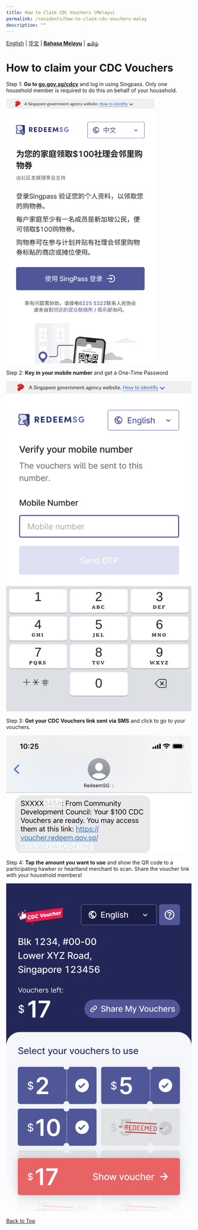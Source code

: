 ```yaml
---
title: How to Claim CDC Vouchers (Melayu)
permalink: /residents/how-to-claim-cdc-vouchers-malay
description: ""
---
```

[English](how-to-claim-cdc-vouchers) &#124; [华文](how-to-claim-cdc-vouchers-chinese) &#124; **[Bahasa Melayu](how-to-claim-cdc-vouchers-malay)** &#124; [தமிழ்](how-to-claim-cdc-vouchers-tamil)

<a id="pagetop"></a>

# How to claim your CDC Vouchers

Step 1: **Go to [go.gov.sg/cdcv](https://go.gov.sg/cdcv)** and log in using Singpass. Only one household member is required to do this on behalf of your household.

<img src="/images/residents/screengrabs-for-infographics/chinese/M_Log%20in_ch_5_Nov.png" alt="Step 1" style="width:400px !important; !important;" />

Step 2: **Key in your mobile number** and get a One-Time Password

<img src="/images/residents/screengrabs-for-infographics/english/M_MobileNumber_En_5Nov.png" alt="Step 2" style="width:500px !important; !important;" />


Step 3: **Get your CDC Vouchers link sent via SMS** and click to go to your vouchers.

<img src="/images/residents/screengrabs-for-infographics/english/Masked%20NRIC.jpg" alt="Step 3" style="width:500px !important; !important;" />

Step 4: **Tap the amount you want to use** and show the QR code to a participating hawker or heartland merchant to scan. Share the voucher link with your household members!

<img src="/images/residents/screengrabs-for-infographics/english/mixed%20vouchers_17.png" alt="Step 4" style="width:500px !important; !important;" />


[Back to Top](#pagetop)